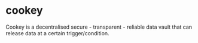 # cookey
Cookey is a decentralised secure - transparent - reliable data vault that can release data at a certain trigger/condition.  
